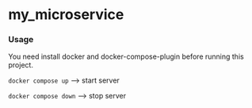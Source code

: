# my_microservice

<h3>Usage</h3>

You need install docker and docker-compose-plugin before running this project.

<code>docker compose up</code> --> start server

<code>docker compose down</code> --> stop server
